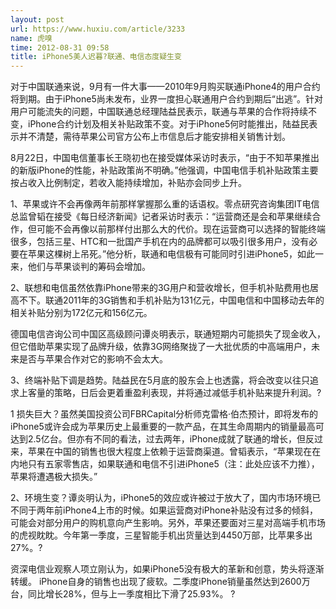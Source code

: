 ```yaml
---
layout: post
url: https://www.huxiu.com/article/3233
name: 虎嗅
time: 2012-08-31 09:58
title: iPhone5美人迟暮?联通、电信态度疑生变
---
```

对于中国联通来说，9月有一件大事——2010年9月购买联通iPhone4的用户合约将到期。由于iPhone5尚未发布，业界一度担心联通用户合约到期后“出逃”。针对用户可能流失的问题，中国联通总经理陆益民表示，联通与苹果的合作将持续不变，iPhone合约计划及相关补贴政策不变。对于iPhone5何时能推出，陆益民表示并不清楚，需待苹果公司官方公布上市信息后才能安排相关销售计划。

8月22日，中国电信董事长王晓初也在接受媒体采访时表示，“由于不知苹果推出的新版iPhone的性能，补贴政策尚不明确。”他强调，中国电信手机补贴政策主要按占收入比例制定，若收入能持续增加，补贴亦会同步上升。

1、苹果或许不会再像两年前那样掌握那么重的话语权。零点研究咨询集团IT电信总监曾韬在接受《每日经济新闻》记者采访时表示：“运营商还是会和苹果继续合作，但可能不会再像以前那样付出那么大的代价。现在运营商可以选择的智能终端很多，包括三星、HTC和一批国产手机在内的品牌都可以吸引很多用户，没有必要在苹果这棵树上吊死。”他分析，联通和电信极有可能同时引进iPhone5，如此一来，他们与苹果谈判的筹码会增加。

2、联想和电信虽然依靠iPhone带来的3G用户和营收增长，但手机补贴费用也居高不下。联通2011年的3G销售和手机补贴为131亿元，中国电信和中国移动去年的相关补贴分别为172亿元和156亿元。

德国电信咨询公司中国区高级顾问谭炎明表示，联通短期内可能损失了现金收入，但它借助苹果实现了品牌升级，依靠3G网络聚拢了一大批优质的中高端用户，未来是否与苹果合作对它的影响不会太大。

3、终端补贴下调是趋势。陆益民在5月底的股东会上也透露，将会改变以往只追求上客量的策略，日后会更着重盈利表现，并将通过减低手机补贴来提升利润。?

1 损失巨大？虽然美国投资公司FBRCapital分析师克雷格·伯杰预计，即将发布的iPhone5或许会成为苹果历史上最重要的一款产品，在其生命周期内的销量最高可达到2.5亿台。但亦有不同的看法，过去两年，iPhone成就了联通的增长，但反过来，苹果在中国的销售也很大程度上依赖于运营商渠道。曾韬表示，“苹果现在在内地只有五家零售店，如果联通和电信不引进iPhone5（注：此处应该不力推），苹果将遭遇极大损失。”

2、环境生变？谭炎明认为，iPhone5的效应或许被过于放大了，国内市场环境已不同于两年前iPhone4上市的时候。如果运营商对iPhone补贴没有过多的倾斜，可能会对部分用户的购机意向产生影响。另外，苹果还要面对三星对高端手机市场的虎视眈眈。今年第一季度，三星智能手机出货量达到4450万部，比苹果多出27%。?

资深电信业观察人项立刚认为，如果iPhone5没有极大的革新和创意，势头将逐渐转缓。 iPhone自身的销售也出现了疲软。二季度iPhone销量虽然达到2600万台，同比增长28%，但与上一季度相比下滑了25.93%。 ?

